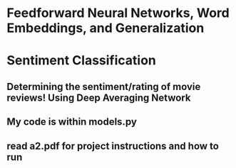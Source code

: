 # Feedforward Neural Networks, Word Embeddings, and Generalization
# Sentiment Classification
## Determining the sentiment/rating of movie reviews! Using Deep Averaging Network

## My code is within models.py

## read a2.pdf for project instructions and how to run